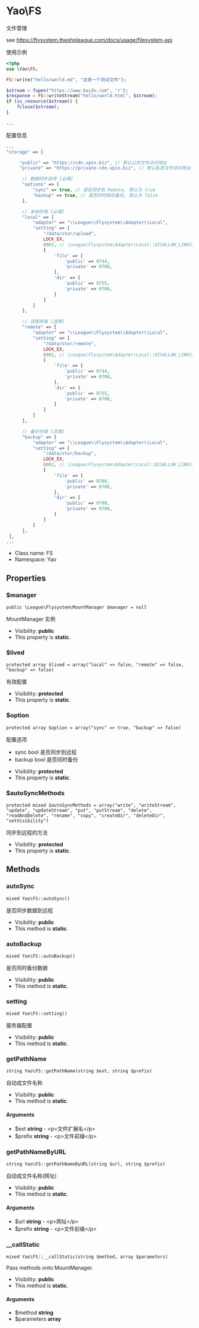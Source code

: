 Yao\FS
===============

文件管理

see https://flysystem.thephpleague.com/docs/usage/filesystem-api


使用示例

```php
<?php
use \Yao\FS;

FS::write("hello/world.md", "这是一个测试文件");

$stream = fopen("https://www.baidu.com", 'r');
$response = FS::writeStream("hello/world.html", $stream);
if (is_resource($stream)) {
    fclose($stream);
}

...
```


配置信息

```php
...
"storage" => [

     "public" => "https://cdn.vpin.biz", // 默认公共文件访问地址
     "private" => "https://private-cdn.vpin.biz", // 默认私密文件访问地址

      // 数据同步选项 [必填]
      "options" => [
          "sync" => true, // 是否同步到 Remote, 默认为 true
          "backup" => true, // 是否同时保存备份, 默认为 false
      ],

      // 本地存储 [必填]
      "local" => [
          "adapter" => "\\League\\Flysystem\\Adapter\\Local",
          "setting" => [
              "/data/stor/upload",
              LOCK_EX,
              0002, // \League\Flysystem\Adapter\Local::DISALLOW_LINKS,  \League\Flysystem\Adapter\Local:SKIP_LINKS 0001
              [
                  'file' => [
                      'public' => 0744,
                      'private' => 0700,
                  ],
                  'dir' => [
                      'public' => 0755,
                      'private' => 0700,
                  ]
              ]
          ]
      ],

      // 远程存储 [选填]
      "remote" => [
          "adapter" => "\\League\\Flysystem\\Adapter\\Local",
          "setting" => [
              "/data/stor/remote",
              LOCK_EX,
              0002, // \League\Flysystem\Adapter\Local::DISALLOW_LINKS,  \League\Flysystem\Adapter\Local:SKIP_LINKS 0001
              [
                  'file' => [
                      'public' => 0744,
                      'private' => 0700,
                  ],
                  'dir' => [
                      'public' => 0755,
                      'private' => 0700,
                  ]
              ]
          ]
      ],

      // 备份存储 [选填]
      "backup" => [
          "adapter" => "\\League\\Flysystem\\Adapter\\Local",
          "setting" => [
              "/data/stor/backup",
              LOCK_EX,
              0002, // \League\Flysystem\Adapter\Local::DISALLOW_LINKS,  \League\Flysystem\Adapter\Local:SKIP_LINKS 0001
              [
                  'file' => [
                      'public' => 0700,
                      'private' => 0700,
                  ],
                  'dir' => [
                      'public' => 0700,
                      'private' => 0700,
                  ]
              ]
          ]
      ],
 ],
...

```


* Class name: FS
* Namespace: Yao





Properties
----------


### $manager

    public \League\Flysystem\MountManager $manager = null

MountManager 实例



* Visibility: **public**
* This property is **static**.


### $lived

    protected array $lived = array("local" => false, "remote" => false, "backup" => false)

有效配置



* Visibility: **protected**
* This property is **static**.


### $option

    protected array $option = array("sync" => true, "backup" => false)

配置选项

- sync bool 是否同步到远程
- backup bool 是否同时备份

* Visibility: **protected**
* This property is **static**.


### $autoSyncMethods

    protected mixed $autoSyncMethods = array("write", "writeStream", "update", "updateStream", "put", "putStream", "delete", "readAndDelete", "rename", "copy", "createDir", "deleteDir", "setVisibility")

同步到远程的方法



* Visibility: **protected**
* This property is **static**.


Methods
-------


### autoSync

    mixed Yao\FS::autoSync()

是否同步数据到远程



* Visibility: **public**
* This method is **static**.




### autoBackup

    mixed Yao\FS::autoBackup()

是否同时备份数据



* Visibility: **public**
* This method is **static**.




### setting

    mixed Yao\FS::setting()

服务器配置



* Visibility: **public**
* This method is **static**.




### getPathName

    string Yao\FS::getPathName(string $ext, string $prefix)

自动成文件名称



* Visibility: **public**
* This method is **static**.


#### Arguments
* $ext **string** - &lt;p&gt;文件扩展名&lt;/p&gt;
* $prefix **string** - &lt;p&gt;文件前缀&lt;/p&gt;



### getPathNameByURL

    string Yao\FS::getPathNameByURL(string $url, string $prefix)

自动成文件名称(网址)



* Visibility: **public**
* This method is **static**.


#### Arguments
* $url **string** - &lt;p&gt;网址&lt;/p&gt;
* $prefix **string** - &lt;p&gt;文件前缀&lt;/p&gt;



### __callStatic

    mixed Yao\FS::__callStatic(string $method, array $parameters)

Pass methods onto MountManager.



* Visibility: **public**
* This method is **static**.


#### Arguments
* $method **string**
* $parameters **array**


